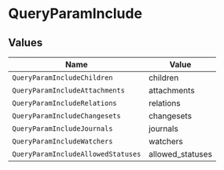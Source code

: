 # QueryParamInclude


## Values

| Name                               | Value                              |
| ---------------------------------- | ---------------------------------- |
| `QueryParamIncludeChildren`        | children                           |
| `QueryParamIncludeAttachments`     | attachments                        |
| `QueryParamIncludeRelations`       | relations                          |
| `QueryParamIncludeChangesets`      | changesets                         |
| `QueryParamIncludeJournals`        | journals                           |
| `QueryParamIncludeWatchers`        | watchers                           |
| `QueryParamIncludeAllowedStatuses` | allowed_statuses                   |
